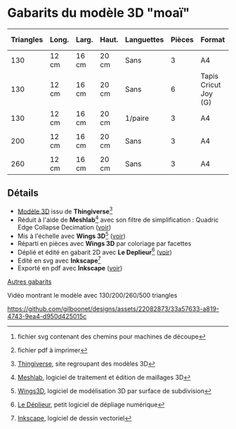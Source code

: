 # Gabarits du modèle 3D "moaï"
|Triangles|Long.|Larg.|Haut.|Languettes|Pièces|Format|nb pages|SVG[^6]|PDF[^7]|
|---|---|---|---|---|---|---|---|---|---|
|130|12 cm|16 cm|20 cm|Sans|3|A4|x3|[svg](https://github.com/gilboonet/designs/blob/master/2023/moai/moai130_H20_A3x3.svg)|[pdf](https://github.com/gilboonet/designs/blob/master/2023/moai/moai130_H20_A3x3.pdf)|
|130|12 cm|16 cm|20 cm|Sans|6|Tapis Cricut Joy (G)|x4|[svg](https://github.com/gilboonet/designs/blob/master/2023/moai/moai130_H20_C3x4.svg)||
|130|12 cm|16 cm|20 cm|1/paire|3|A4|x3|[svg](https://github.com/gilboonet/designs/blob/master/2023/moai/moai130_H20_lang_A3x3.svg)|[pdf](https://github.com/gilboonet/designs/blob/master/2023/moai/moai130_H20_lang_A3x3.pdf)|
||
|200|12 cm|16 cm|20 cm|Sans|3|A4|x3|[svg](https://github.com/gilboonet/designs/blob/master/2023/moai/moai130_H20_A3x3.svg)|[pdf](https://github.com/gilboonet/designs/blob/master/2023/moai/moai130_H20_A3x3.pdf)|
||
|260|12 cm|16 cm|20 cm|Sans|3|A4|x3|[svg](https://github.com/gilboonet/designs/blob/master/2023/moai/moai260_H20_A3x3.svg)|[pdf](https://github.com/gilboonet/designs/blob/master/2023/moai/moai260_H20_A3x3.pdf)|

## Détails
- [Modèle 3D](https://www.thingiverse.com/thing:149271) issu de **Thingiverse**[^1] 
- Réduit à l'aide de **Meshlab**[^2] avec son filtre de simplification : Quadric Edge Collapse Decimation ([voir](https://youtu.be/1irJLnVSnrk))
- Mis à l'échelle avec **Wings 3D**[^3] ([voir](https://youtu.be/vKRSdvvuxDQ))
- Réparti en pièces avec **Wings 3D** par coloriage par facettes
- Déplié et édité en gabarit 2D avec **Le Deplieur**[^4] ([voir](https://youtu.be/GMdUE3Vu98w))
- Edité en svg avec **Inkscape**[^5]
- Exporté en pdf avec **Inkscape** ([voir](https://www.youtube.com/watch?v=tLdg9i932-I))
[^1]:[Thingiverse](https://www.thingiverse.com), site regroupant des modèles 3D
[^2]:[Meshlab](https://www.meshlab.net/), logiciel de traitement et édition de maillages 3D
[^3]:[Wings3D](http://www.wings3d.com/), logiciel de modélisation 3D par surface de subdivision
[^4]:[Le Déplieur](https://gilboonet.github.io/deplieur/UI1.html), petit logiciel de dépliage numérique
[^5]:[Inkscape](https://inkscape.org/fr/), logiciel de dessin vectoriel
[^6]:fichier svg contenant des chemins pour machines de découpe
[^7]:fichier pdf à imprimer

[Autres gabarits](https://github.com/gilboonet/designs/blob/master/Gabarits.md)

Vidéo montrant le modèle avec 130/200/260/500 triangles

https://github.com/gilboonet/designs/assets/22082873/33a57633-a819-4743-9ea4-d950d425015c
